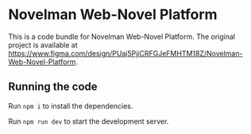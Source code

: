 
  # Novelman Web-Novel Platform

  This is a code bundle for Novelman Web-Novel Platform. The original project is available at https://www.figma.com/design/PUaj5PjiCRFGJeFMHTM18Z/Novelman-Web-Novel-Platform.

  ## Running the code

  Run `npm i` to install the dependencies.

  Run `npm run dev` to start the development server.
  